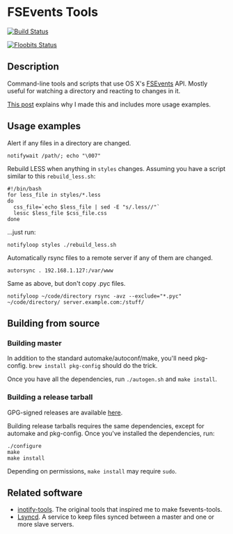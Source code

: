 # FSEvents Tools

[![Build Status](https://travis-ci.org/ggreer/fsevents-tools.svg?branch=master)](https://travis-ci.org/ggreer/fsevents-tools)

[![Floobits Status](https://floobits.com/ggreer/fsevents-tools.svg)](https://floobits.com/ggreer/fsevents-tools/redirect)

## Description

Command-line tools and scripts that use OS X's [FSEvents](http://en.wikipedia.org/wiki/FSEvents) API. Mostly useful for watching a directory and reacting to changes in it.

[This post](http://geoff.greer.fm/2015/12/25/fsevents-tools-watch-a-directory-for-changes/) explains why I made this and includes more usage examples.


## Usage examples

Alert if any files in a directory are changed.

    notifywait /path/; echo "\007"


Rebuild LESS when anything in `styles` changes. Assuming you have a script similar to this `rebuild_less.sh`:

    #!/bin/bash
    for less_file in styles/*.less
    do
      css_file=`echo $less_file | sed -E "s/.less//"`
      lessc $less_file $css_file.css
    done

...just run:

    notifyloop styles ./rebuild_less.sh


Automatically rsync files to a remote server if any of them are changed.

    autorsync . 192.168.1.127:/var/www

Same as above, but don't copy .pyc files.

    notifyloop ~/code/directory rsync -avz --exclude="*.pyc" ~/code/directory/ server.example.com:/stuff/


## Building from source

### Building master

In addition to the standard automake/autoconf/make, you'll need pkg-config. `brew install pkg-config` should do the trick.

Once you have all the dependencies, run `./autogen.sh` and `make install`.


### Building a release tarball

GPG-signed releases are available [here](http://geoff.greer.fm/fsevents).

Building release tarballs requires the same dependencies, except for automake and pkg-config. Once you've installed the dependencies, run:

    ./configure
    make
    make install

Depending on permissions, `make install` may require `sudo`.


## Related software

* [inotify-tools](https://github.com/rvoicilas/inotify-tools). The original tools that inspired me to make fsevents-tools.
* [Lsyncd](https://github.com/axkibe/lsyncd). A service to keep files synced between a master and one or more slave servers.
